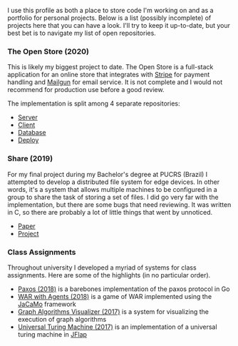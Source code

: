 I use this profile as both a place to store code I'm working on and as a portfolio for personal projects.
Below is a list (possibly incomplete) of projects here that you can have a look. I'll try to keep it up-to-date,
but your best bet is to navigate my list of open repositories.

### The Open Store (2020)

This is likely my biggest project to date. The Open Store is a full-stack application for an online store that integrates with [Stripe](https://stripe.com/) for payment handling and [Mailgun](https://www.mailgun.com) for email service. It is not complete and I would not recommend for production use before a good review.

The implementation is split among 4 separate repositories:

- [Server](https://github.com/rcopstein/open-store-server)
- [Client](https://github.com/rcopstein/open-store-client)
- [Database](https://github.com/rcopstein/open-store-database)
- [Deploy](https://github.com/rcopstein/open-store-deploy)

### Share (2019)

For my final project during my Bachelor's degree at PUCRS (Brazil) I attempted to develop a distributed file system for edge devices. In other words, it's a system that allows multiple machines to be configured in a group to share the task of storing a set of files. I did go very far with the implementation, but there are some bugs that need reviewing. It was written in C, so there are probably a lot of little things that went by unnoticed.

- [Paper](https://arxiv.org/abs/2006.09182)
- [Project](https://github.com/rcopstein/share)

### Class Assignments

Throughout university I developed a myriad of systems for class assignments. Here are some of the highlights (in no particular order).

- [Paxos (2018)](https://github.com/rcopstein/Paxos) is a barebones implementation of the paxos protocol in Go
- [WAR with Agents (2018)](https://github.com/rcopstein/W.A.R-with-Agents) is a game of WAR implemented using the [JaCaMo](http://jacamo.sourceforge.net) framework
- [Graph Algorithms Visualizer (2017)](https://github.com/rcopstein/graph-algorithm-visualizer) is a system for visualizing the execution of graph algorithms
- [Universal Turing Machine (2017)](https://github.com/rcopstein/universal-turing-machine) is an implementation of a universal turing machine in [JFlap](http://www.jflap.org)
